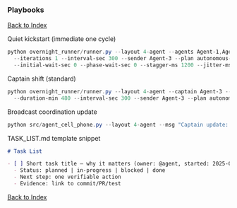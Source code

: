### Playbooks

[Back to Index](00_INDEX.md)

Quiet kickstart (immediate one cycle)
```powershell
python overnight_runner/runner.py --layout 4-agent --agents Agent-1,Agent-2,Agent-3,Agent-4 \
  --iterations 1 --interval-sec 300 --sender Agent-3 --plan autonomous-dev \
  --initial-wait-sec 0 --phase-wait-sec 0 --stagger-ms 1200 --jitter-ms 400
```

Captain shift (standard)
```powershell
python overnight_runner/runner.py --layout 4-agent --captain Agent-3 --resume-agents Agent-1,Agent-2,Agent-4 \
  --duration-min 480 --interval-sec 300 --sender Agent-3 --plan autonomous-dev
```

Broadcast coordination update
```powershell
python src/agent_cell_phone.py --layout 4-agent --msg "Captain update: use each repo's TASK_LIST.md to choose work and update status; log notes/handoffs to D:\\repositories\\communications\\overnight_YYYYMMDD_." --tag coordinate
```

TASK_LIST.md template snippet
```md
# Task List

- [ ] Short task title – why it matters (owner: @agent, started: 2025‑08‑11)
  - Status: planned | in‑progress | blocked | done
  - Next step: one verifiable action
  - Evidence: link to commit/PR/test
```




[Back to Index](00_INDEX.md)
